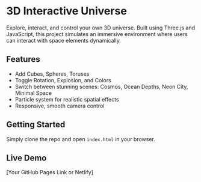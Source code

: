 # 3D Interactive Universe

Explore, interact, and control your own 3D universe. Built using Three.js and JavaScript, this project simulates an immersive environment where users can interact with space elements dynamically.

## Features
- Add Cubes, Spheres, Toruses
- Toggle Rotation, Explosion, and Colors
- Switch between stunning scenes: Cosmos, Ocean Depths, Neon City, Minimal Space
- Particle system for realistic spatial effects
- Responsive, smooth camera control

## Getting Started
Simply clone the repo and open `index.html` in your browser.

## Live Demo
[Your GitHub Pages Link or Netlify]
